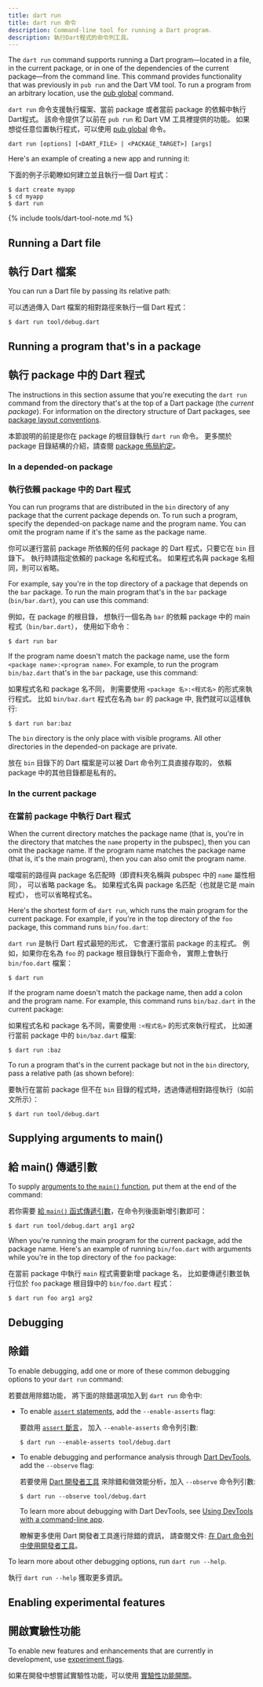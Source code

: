 ```yaml
---
title: dart run
title: dart run 命令
description: Command-line tool for running a Dart program.
description: 執行Dart程式的命令列工具。
---
```


The `dart run` command supports running 
a Dart program—located in a file, in the current package, 
or in one of the dependencies of the current package—from the command line.
This command provides functionality that was previously in `pub run`
and the Dart VM tool.
To run a program from an arbitrary location,
use the [pub global](/tools/pub/cmd/pub-global) command.

`dart run` 命令支援執行檔案、當前 package
或者當前 package 的依賴中執行Dart程式。
該命令提供了以前在 `pub run` 和 Dart VM 工具裡提供的功能。
如果想從任意位置執行程式，可以使用 [pub global](/tools/pub/cmd/pub-global) 命令。

```
dart run [options] [<DART_FILE> | <PACKAGE_TARGET>] [args]
```

Here's an example of creating a new app and running it:

下面的例子示範瞭如何建立並且執行一個 Dart 程式：

```terminal
$ dart create myapp
$ cd myapp
$ dart run
```

{% include tools/dart-tool-note.md %}

## Running a Dart file

## 執行 Dart 檔案

You can run a Dart file by passing its relative path:

可以透過傳入 Dart 檔案的相對路徑來執行一個 Dart 程式：

```terminal
$ dart run tool/debug.dart
```

## Running a program that's in a package

## 執行 package 中的 Dart 程式

The instructions in this section assume that
you're executing the `dart run` command
from the directory that's at the top of a Dart package
(the _current package_).
For information on the directory structure of Dart packages, see
[package layout conventions](/guides/libraries/create-library-packages).

本節說明的前提是你在 package 的根目錄執行 `dart run` 命令。
更多關於 package 目錄結構的介紹，請查閱
[package 佈局約定](/guides/libraries/create-library-packages)。

### In a depended-on package

### 執行依賴 package 中的 Dart 程式

You can run programs that are
distributed in the `bin` directory of any package
that the current package depends on.
To run such a program,
specify the depended-on package name and the program name.
You can omit the program name if it's the same as the package name.

你可以運行當前 package 所依賴的任何 package 的 Dart 程式，只要它在 `bin` 目錄下。
執行時請指定依賴的 package 名和程式名。
如果程式名與 package 名相同，則可以省略。

For example, say you're in the top directory of a package
that depends on the `bar` package.
To run the main program that's in the `bar` package (`bin/bar.dart`),
you can use this command:

例如，在 package 的根目錄，
想執行一個名為 `bar` 的依賴 package 中的 main 程式（`bin/bar.dart`），
使用如下命令：

```terminal
$ dart run bar
```

If the program name doesn't match the package name,
use the form `<package name>:<program name>`. For example,
to run the program `bin/baz.dart` that's in the `bar` package,
use this command:

如果程式名和 package 名不同，
則需要使用 `<package 名>:<程式名>` 的形式來執行程式。
比如 `bin/baz.dart` 程式在名為 `bar` 的 package 中, 我們就可以這樣執行:

```terminal
$ dart run bar:baz
```

The `bin` directory is the only place with visible programs.
All other directories in the depended-on package are private.

放在 `bin` 目錄下的 Dart 檔案是可以被 Dart 命令列工具直接存取的，
依賴 package 中的其他目錄都是私有的。

### In the current package

### 在當前 package 中執行 Dart 程式

When the current directory matches the package name
(that is, you're in the directory that matches
the `name` property in the pubspec),
then you can omit the package name.
If the program name matches the package name
(that is, it's the main program),
then you can also omit the program name.

噹噹前的路徑與 package 名匹配時（即資料夾名稱與 pubspec 中的 `name` 屬性相同），
可以省略 package 名。
如果程式名與 package 名匹配（也就是它是 main 程式），
也可以省略程式名。

Here's the shortest form of `dart run`,
which runs the main program for the current package.
For example, if you're in the top directory of the `foo` package,
this command runs `bin/foo.dart`:

`dart run` 是執行 Dart 程式最短的形式，
它會運行當前 package 的主程式。
例如，如果你在名為 `foo` 的 package 根目錄執行下面命令，
實際上會執行 `bin/foo.dart` 檔案：

```terminal
$ dart run
```

If the program name doesn't match the package name,
then add a colon and the program name.
For example, this command runs `bin/baz.dart` in the current package:

如果程式名和 package 名不同，需要使用 `:<程式名>` 的形式來執行程式，
比如運行當前 package 中的 `bin/baz.dart` 檔案:

```terminal
$ dart run :baz
```

To run a program that's in the current package but not in the `bin` directory,
pass a relative path (as shown before):

要執行在當前 package 但不在 `bin` 目錄的程式時，透過傳遞相對路徑執行（如前文所示）：

```terminal
$ dart run tool/debug.dart
```

## Supplying arguments to main()

## 給 main() 傳遞引數

To supply [arguments to the `main()` function][args],
put them at the end of the command:

若你需要 [給 `main()` 函式傳遞引數][args]，在命令列後面新增引數即可：

```terminal
$ dart run tool/debug.dart arg1 arg2
```

When you're running the main program for the current package,
add the package name.
Here's an example of running `bin/foo.dart` with arguments
while you're in the top directory of the `foo` package:

在當前 package 中執行 `main` 程式需要新增 package 名，
比如要傳遞引數並執行位於 `foo` package 根目錄中的 `bin/foo.dart` 程式：

```terminal
$ dart run foo arg1 arg2
```

[args]: /guides/language/language-tour#the-main-function

## Debugging

## 除錯

To enable debugging, 
add one or more of these common debugging options
to your `dart run` command:

若要啟用除錯功能，
將下面的除錯選項加入到 `dart run` 命令中:

- To enable [`assert` statements][assert],
  add the `--enable-asserts` flag:

  要啟用 [`assert` 斷言][assert]，
  加入 `--enable-asserts` 命令列引數:

  ```terminal
  $ dart run --enable-asserts tool/debug.dart
  ```

- To enable debugging and performance analysis
  through [Dart DevTools](/tools/dart-devtools),
  add the `--observe` flag:

  若要使用 [Dart 開發者工具](/tools/dart-devtools) 
  來除錯和做效能分析，加入 `--observe` 命令列引數:

  ```terminal
  $ dart run --observe tool/debug.dart
  ```
  
  To learn more about debugging with Dart DevTools,
  see [Using DevTools with a command-line app][].

  瞭解更多使用 Dart 開發者工具進行除錯的資訊，
  請查閱文件: [在 Dart 命令列中使用開發者工具][Using DevTools with a command-line app]。

To learn more about other debugging options, run `dart run --help`.

執行 `dart run --help` 獲取更多資訊。

[assert]: /guides/language/language-tour#assert
[Using DevTools with a command-line app]: /tools/dart-devtools#using-devtools-with-a-command-line-app

## Enabling experimental features

## 開啟實驗性功能

To enable new features and enhancements that are currently in development,
use [experiment flags](/tools/experiment-flags).

如果在開發中想嘗試實驗性功能，可以使用 [實驗性功能開關](/tools/experiment-flags)。
